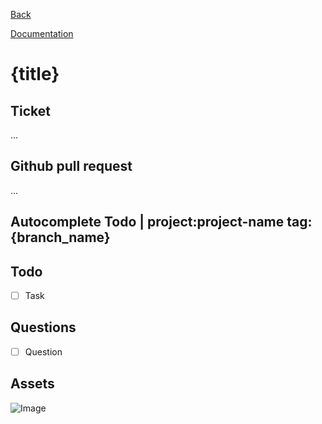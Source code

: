 [Back](../{target_name})

[Documentation](./{docs_dir_name}/index.md)

# {title}

## Ticket
...

## Github pull request
...

## Autocomplete Todo | project:project-name tag:{branch_name}


## Todo

- [ ] Task

## Questions

- [ ] Question

## Assets

![Image](./{assets_dir_name}/001.png)


